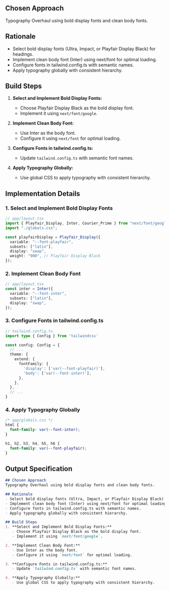 ## Chosen Approach
Typography Overhaul using bold display fonts and clean body fonts.

## Rationale
- Select bold display fonts (Ultra, Impact, or Playfair Display Black) for headings.
- Implement clean body font (Inter) using next/font for optimal loading.
- Configure fonts in tailwind.config.ts with semantic names.
- Apply typography globally with consistent hierarchy.

## Build Steps
1. **Select and Implement Bold Display Fonts:**
   - Choose Playfair Display Black as the bold display font.
   - Implement it using `next/font/google`.

2. **Implement Clean Body Font:**
   - Use Inter as the body font.
   - Configure it using `next/font` for optimal loading.

3. **Configure Fonts in tailwind.config.ts:**
   - Update `tailwind.config.ts` with semantic font names.

4. **Apply Typography Globally:**
   - Use global CSS to apply typography with consistent hierarchy.

## Implementation Details

### 1. Select and Implement Bold Display Fonts
```typescript
// app/layout.tsx
import { Playfair_Display, Inter, Courier_Prime } from "next/font/google";
import "./globals.css";

const playfairDisplay = Playfair_Display({
  variable: "--font-playfair",
  subsets: ["latin"],
  display: "swap",
  weight: "900", // Playfair Display Black
});
```

### 2. Implement Clean Body Font
```typescript
// app/layout.tsx
const inter = Inter({
  variable: "--font-inter",
  subsets: ["latin"],
  display: "swap",
});
```

### 3. Configure Fonts in tailwind.config.ts
```typescript
// tailwind.config.ts
import type { Config } from 'tailwindcss'

const config: Config = {
  // ...
  theme: {
    extend: {
      fontFamily: {
        'display': ['var(--font-playfair)'],
        'body': ['var(--font-inter)'],
      },
    },
  },
  // ...
}
```

### 4. Apply Typography Globally
```css
/* app/globals.css */
html {
  font-family: var(--font-inter);
}

h1, h2, h3, h4, h5, h6 {
  font-family: var(--font-playfair);
}
```

## Output Specification
```markdown
## Chosen Approach
Typography Overhaul using bold display fonts and clean body fonts.

## Rationale
- Select bold display fonts (Ultra, Impact, or Playfair Display Black) for headings.
- Implement clean body font (Inter) using next/font for optimal loading.
- Configure fonts in tailwind.config.ts with semantic names.
- Apply typography globally with consistent hierarchy.

## Build Steps
1. **Select and Implement Bold Display Fonts:**
   - Choose Playfair Display Black as the bold display font.
   - Implement it using `next/font/google`.

2. **Implement Clean Body Font:**
   - Use Inter as the body font.
   - Configure it using `next/font` for optimal loading.

3. **Configure Fonts in tailwind.config.ts:**
   - Update `tailwind.config.ts` with semantic font names.

4. **Apply Typography Globally:**
   - Use global CSS to apply typography with consistent hierarchy.
```